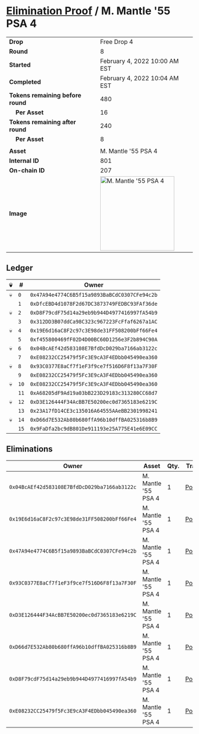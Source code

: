 # [Elimination Proof](./readme.md) / M. Mantle &#039;55 PSA 4

|||
|---|---|
| **Drop** | Free Drop 4 |
| **Round** | 8 |
| **Started** | February 4, 2022 10:00 AM EST |
| **Completed** | February 4, 2022 10:04 AM EST |
| **Tokens remaining before round** | 480 |
| **&nbsp;&nbsp;&nbsp;&nbsp;Per Asset** | 16 |
| **Tokens remaining after round** | 240 |
| **&nbsp;&nbsp;&nbsp;&nbsp;Per Asset** | 8 |
| | |
| **Asset** | M. Mantle &#039;55 PSA 4 |
| **Internal ID** | 801 |
| **On-chain ID** | 207 |
| **Image** | <img src="https://tcdn.blokpax.com/957181fa-d3df-4bb0-a491-c05918cf85ae/cd3826029275812b3cc1981c41f1f1aa5ae7c5c3a9dea970838acc1d96f7b962.jpg" height="200" alt="M. Mantle &#039;55 PSA 4" /> |

## Ledger

| 💀 | # | Owner |
| --- | --- | --- |
| 💀 | `0` | `0x47A94e4774C6B5f15a9893BaBCdC0307CFe94c2b` |
|  | `1` | `0xDfcEBD4d1078F2d67DC3873749FEDBC93FAf36de` |
| 💀 | `2` | `0xD8F79cdF75d14a29eb9b944D4977416997fA54b9` |
|  | `3` | `0x312DD3B07ddCa98C323c967223FcFfaf6267a1AC` |
| 💀 | `4` | `0x19E6d16aC8F2c97c3E98de31FF508200bFf66Fe4` |
|  | `5` | `0xf455800469fF02D4D00BC60D1256e3F2b894C90A` |
| 💀 | `6` | `0x04BcAEf42d583108E7BfdDcD029ba7166ab3122c` |
|  | `7` | `0xE08232CC25479f5Fc3E9cA3F4EDbb045490ea360` |
| 💀 | `8` | `0x93C0377E8aCf7f1eF3f9ce7f516D6F8f13a7F30F` |
|  | `9` | `0xE08232CC25479f5Fc3E9cA3F4EDbb045490ea360` |
| 💀 | `10` | `0xE08232CC25479f5Fc3E9cA3F4EDbb045490ea360` |
|  | `11` | `0xA68205dF9Ad19a03bB223D29183c313280CC68d7` |
| 💀 | `12` | `0xD3E126444F34AcBB7E50200ec0d7365183e6219C` |
|  | `13` | `0x23A17fD14CE3c135016A64555AAeBB2301998241` |
| 💀 | `14` | `0xD66d7E532Ab80b680ffA96b10dffBA025316b8B9` |
|  | `15` | `0x9FaDfa2bc9dB801De911193e25A775E41e6E09CC` |


## Eliminations

| Owner | Asset | Qty. | Transaction |
| --- | --- | --- | --- |
| `0x04BcAEf42d583108E7BfdDcD029ba7166ab3122c` | M. Mantle '55 PSA 4 | 1 | [Polygonscan](https://polygonscan.com/tx/0x8f0f0886cde88c0cf52d5c3d09beeee3e2a7b9a6bfa2f27daf3331b700185c26) |
| `0x19E6d16aC8F2c97c3E98de31FF508200bFf66Fe4` | M. Mantle '55 PSA 4 | 1 | [Polygonscan](https://polygonscan.com/tx/0xc7d410e5e809eb0d98025e4340f8276aee27cf7fdef7584f14fcf8520b55bef5) |
| `0x47A94e4774C6B5f15a9893BaBCdC0307CFe94c2b` | M. Mantle '55 PSA 4 | 1 | [Polygonscan](https://polygonscan.com/tx/0x7d136a212419da0e096e58a324c08971186ca29c67a738a8fa8a72b73e305fa2) |
| `0x93C0377E8aCf7f1eF3f9ce7f516D6F8f13a7F30F` | M. Mantle '55 PSA 4 | 1 | [Polygonscan](https://polygonscan.com/tx/0x71eb52aa0bba35650ed47d7855ca41211131850e174af7b07af70f90088e53e6) |
| `0xD3E126444F34AcBB7E50200ec0d7365183e6219C` | M. Mantle '55 PSA 4 | 1 | [Polygonscan](https://polygonscan.com/tx/0xb4c24f5b5f9b399b52058257c838de48d0e43bc9468bf7de7bc7477aa4b02bcb) |
| `0xD66d7E532Ab80b680ffA96b10dffBA025316b8B9` | M. Mantle '55 PSA 4 | 1 | [Polygonscan](https://polygonscan.com/tx/0x461c7d75692e90741ffd29b944d28c69e0ebd38fa5a4e128daee9a7630672ca5) |
| `0xD8F79cdF75d14a29eb9b944D4977416997fA54b9` | M. Mantle '55 PSA 4 | 1 | [Polygonscan](https://polygonscan.com/tx/0x0ed74b37041632f6dec9e75a5a84069644f11085d44e7e3568603b3560552bc1) |
| `0xE08232CC25479f5Fc3E9cA3F4EDbb045490ea360` | M. Mantle '55 PSA 4 | 1 | [Polygonscan](https://polygonscan.com/tx/0x99a84f2b4a3c3c94f0e17520c159867c62a0bcfe23abcf13adf5719249b56156) |

